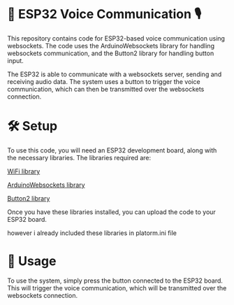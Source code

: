 
# 🤖 ESP32 Voice Communication 🎙️

This repository contains code for ESP32-based voice communication using websockets. The code uses the ArduinoWebsockets library for handling websockets communication, and the Button2 library for handling button input.

The ESP32 is able to communicate with a websockets server, sending and receiving audio data. The system uses a button to trigger the voice communication, which can then be transmitted over the websockets connection.




# 🛠️ Setup

To use this code, you will need an ESP32 development board, along with the necessary libraries. The libraries required are:

[WiFi library](https://github.com/matiassingers/awesome-readme)

[ArduinoWebsockets library](https://github.com/matiassingers/awesome-readme)

[Button2 library](https://github.com/matiassingers/awesome-readme)

Once you have these libraries installed, you can upload the code to your ESP32 board.

however i already included these libraries in platorm.ini file

# 🚀 Usage

To use the system, simply press the button connected to the ESP32 board. This will trigger the voice communication, which will be transmitted over the websockets connection.


